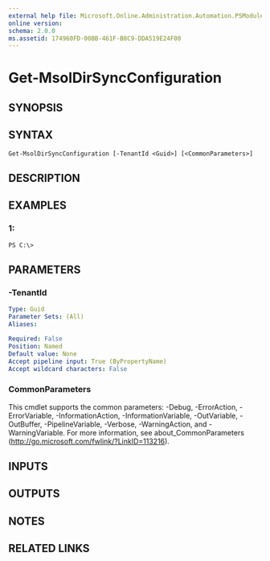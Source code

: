```yaml
---
external help file: Microsoft.Online.Administration.Automation.PSModule.dll-Help.xml
online version: 
schema: 2.0.0
ms.assetid: 174960FD-00BB-461F-B8C9-DDA519E24F00
---
```


# Get-MsolDirSyncConfiguration

## SYNOPSIS

## SYNTAX

```
Get-MsolDirSyncConfiguration [-TenantId <Guid>] [<CommonParameters>]
```

## DESCRIPTION

## EXAMPLES

### 1:
```
PS C:\>
```

## PARAMETERS

### -TenantId
```yaml
Type: Guid
Parameter Sets: (All)
Aliases: 

Required: False
Position: Named
Default value: None
Accept pipeline input: True (ByPropertyName)
Accept wildcard characters: False
```

### CommonParameters
This cmdlet supports the common parameters: -Debug, -ErrorAction, -ErrorVariable, -InformationAction, -InformationVariable, -OutVariable, -OutBuffer, -PipelineVariable, -Verbose, -WarningAction, and -WarningVariable. For more information, see about_CommonParameters (http://go.microsoft.com/fwlink/?LinkID=113216).

## INPUTS

## OUTPUTS

## NOTES

## RELATED LINKS


